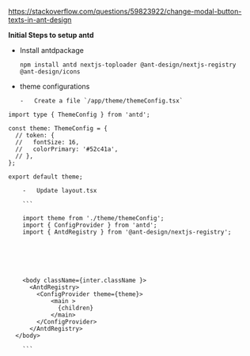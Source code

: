 https://stackoverflow.com/questions/59823922/change-modal-button-texts-in-ant-design


**Initial Steps to setup antd**

-   Install antdpackage

        npm install antd nextjs-toploader @ant-design/nextjs-registry  @ant-design/icons


-   theme configurations

        -   Create a file `/app/theme/themeConfig.tsx`

```
import type { ThemeConfig } from 'antd';

const theme: ThemeConfig = {
  // token: {
  //   fontSize: 16,
  //   colorPrimary: '#52c41a',
  // },
};

export default theme;

```


        -   Update layout.tsx

        ```

        import theme from './theme/themeConfig';
        import { ConfigProvider } from 'antd';
        import { AntdRegistry } from '@ant-design/nextjs-registry';
        





        <body className={inter.className }>
          <AntdRegistry>
            <ConfigProvider theme={theme}>
                <main >
                  {children}
                </main>
            </ConfigProvider>
          </AntdRegistry>
      </body>

        ```